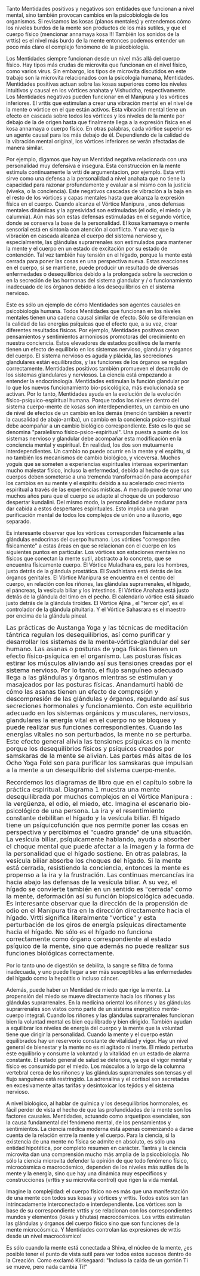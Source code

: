 


Tanto Mentidades positivos y negativos son entidades que funcionan a nivel mental, sino también provocan cambios en la psicobiología de los organismos. Si revisamos las kosas (planos mentales) y entendemos cómo los niveles burdos de la mente son productos de los más sutiles, y que el cuerpo físico (mencionar annamaya kosa !!! También los sonidos de la vrttis) es el nivel más burdo de la mente entonces podemos entender un poco más claro el complejo fenómeno de la psicobiología.

Los Mentidades siempre funcionan desde un nivel más allá del cuerpo físico. Hay tipos más crudas de microvita que funcionan en el nivel físico, como varios virus. Sin embargo, los tipos de microvita discutidos en este trabajo son la microvita relacionados con la psicología humana, Mentidades. Mentidades positivas actuan sobre las kosas superiores como los niveles intuitivos y causal en los vórtices anahata y Vishuddha, respectivamente. Los Mentidades negativos pueden funcionar en el Manipura y los vórtices inferiores. El vrttis que estimulan a crear una vibración mental en el nivel de la mente o vórtice en el que están activos. Esta vibración mental tiene un efecto en cascada sobre todos los vórtices y los niveles de la mente por debajo de la de origen hasta que finalmente llega a la expresión física en el kosa annamaya o cuerpo físico. En otras palabras, cada vórtice superior es un agente causal para los más debajo de él. Dependiendo de la calidad de la vibración mental original, los vórtices inferiores se verán afectadas de manera similar.

Por ejemplo, digamos que hay un Mentidad negativa relacionada con una personalidad muy defensiva e insegura. Esta construcción en la mente estimula continuamente la vrtti de argumentacion, por ejemplo. Esta vrtti sirve como una defensa a la personalidad a nivel anahata que no tiene la capacidad para razonar profundamente y evaluar a sí mismo con la justicia (viveka, o la conciencia). Este negativos cascadas de vibración a la baja en el resto de los vórtices y capas mentales hasta que alcanza la expresión física en el cuerpo. Cuando alcanza el Vórtice Manipura , unos defensas mentales dinámicas y la agresividad son estimuladas (el odio, el miedo y la calumnia). Aún más son estas defensas estimuladas en el segundo vórtice, donde se conserva la base de la personalidad. El kosa kamamaya o mente sensorial está en sintonía con atención al conflicto. Y una vez que la vibración en cascada alcanza el cuerpo del sistema nervioso y, especialmente, las glándulas suprarrenales son estimulados para mantener la mente y el cuerpo en un estado de excitación por su estado de contención. Tal vez también hay tensión en el hígado, porque la mente está cerrada para poner las cosas en una perspectiva nueva. Estas reacciones en el cuerpo, si se mantiene, puede producir un resultado de diversas enfermedades o desequilibrios debido a la prolongada sobre la secreción o en la secreción de las hormonas del sistema glandular y / o funcionamiento inadecuado de los órganos debido a los desequilibrios en el sistema nervioso.

Este es sólo un ejemplo de cómo Mentidades son agentes causales en psicobiología humana. Todos Mentidades que funcionan en los niveles mentales tienen una cadena causal similar de efecto. Sólo se diferencian en la calidad de las energías psíquicas que el efecto que, a su vez, crear diferentes resultados físicos. Por ejemplo, Mentidades positivos crean pensamientos y sentimientos armoniosos promotoras del crecimiento en nuestra conciencia. Estos elevadores de estados positivos de la mente tienen un efecto de equilibrio en los sistemas nervioso, glandular y órganos del cuerpo. El sistema nervioso es aguda y plácida, las secreciones glandulares están equilibrados, y las funciones de los órganos se regulan correctamente. Mentidades positivos también promueven el desarrollo de los sistemas glandulares y nerviosos. La ciencia está empezando a entender la endocrinología. Mentidades estimulan la función glandular por lo que los nuevos funcionamiento bio-psicológica, más evolucionada se activan. Por lo tanto, Mentidades ayuda en la evolución de la evolución físico-psíquico-espiritual humana.
Porque todos los niveles dentro del sistema cuerpo-mente de kosas son interdependientes, un cambio en uno de nivel de efectos de un cambio en los demás (mención también a revertir la causalidad de abajo-arriba), un cambio en la conciencia psico-espiritual debe acompañar a un cambio biológico correspondiente. Esto es lo que se denomina "paralelismo físico-psico-espiritual". Una puesta a punto de los sistemas nervioso y glandular debe acompañar esta modificación en la conciencia mental y espiritual. En realidad, los dos son mutuamente interdependientes. Un cambio no puede ocurrir en la mente y el espíritu, si no también los mecanismos de cambio biológico, y viceversa. Muchos yoguis que se someten a experiencias espirituales intensas experimentan mucho malestar físico, incluso la enfermedad, debido al hecho de que sus cuerpos deben someterse a una tremenda transformación para acompañar los cambios en su mente y el espíritu debido a su acelerado crecimiento espiritual a través de las experiencias místicas. A menudo puede tomar uno muchos años para que el cuerpo se adapte al choque de un poderoso despertar kundalini. Del mismo modo, la personalidad debe madurar para dar cabida a estos despertares espirituales. Esto implica una gran purificación mental de todos los complejos de unión uno a ilusorio, ego separado.

Es interesante observar que los vórtices corresponden físicamente a las glándulas endocrinas del cuerpo humano. Los vórtices "corresponden físicamente" a estas áreas en que se relacionan con el cuerpo en los siguientes puntos en particular. Los vórtices son estaciones mentales no físicos que conectan la mente sutil, abstracto a lo concreto, que se encuentra físicamente cuerpo. El Vórtice Muladhara es, para los hombres, justo detrás de la glándula prostática. El Svadhistana está detrás de los órganos genitales. El Vórtice Manipura se encuentra en el centro del cuerpo, en relación con los riñones, las glándulas suprarrenales, el hígado, el páncreas, la vesícula biliar y los intestinos. El Vórtice Anahata está justo detrás de la glándula del timo en el pecho. El calendario vórtice está situado justo detrás de la glándula tiroides. El Vórtice Ajina , el "tercer ojo", es el controlador de la glándula pituitaria. Y el Vórtice Sahasrara es el maestro por encima de la glándula pineal.

<span style="font-family: DejaVu Sans,sans-serif;"><span style="font-size: medium;">
Las prácticas de Austanga Yoga y las técnicas de meditación tántrica regulan los desequilibrios, así como purificar y desarrollar los sistemas de la mente-vórtice-glandular del ser humano. Las asanas o posturas de yoga físicas tienen un efecto físico-psíquica en el organismo. Las posturas físicas estirar los músculos aliviando así sus tensiones creadas por el sistema nervioso. Por lo tanto, el flujo sanguíneo adecuado llega a las glándulas y órganos mientras se estimulan y masajeados por las posturas físicas. Anandamurti habló de cómo las asanas tienen un efecto de compresión y descompresión de las glándulas y órganos, regulando así sus secreciones hormonales y funcionamiento. Con este equilibrio adecuado en los sistemas orgánicos y musculares, nerviosos, glandulares la energía vital en el cuerpo no se bloquea y puede realizar sus funciones correspondientes. Cuando las energías vitales no son perturbados, la mente no se perturba. Este efecto general alivia las tensiones psíquicas en la mente porque los desequilibrios físicos y psíquicos creados por samskaras de la mente se alivian. Las partes más altas de los Ocho Yoga Fold son para purificar los samskaras que impulsan a la mente a un desequilibrio del sistema cuerpo-mente.</span></span>
<p align="LEFT"><span style="font-family: DejaVu Sans,sans-serif;"><span style="font-size: medium;">
Recordemos los diagramas de libro que en el capítulo sobre la práctica espiritual. Diagrama 1 muestra una mente desequilibrada por muchos complejos en el Vórtice Manipura : la vergüenza, el odio, el miedo, etc. Imagina el escenario bio-psicológico de una persona. La ira y el resentimiento constante debilitan el hígado y la vesícula biliar. El hígado tiene un psíquicofunción que nos permite poner las cosas en perspectiva y percibimos el "cuadro grande" de una situación. La vesícula biliar, psíquicamente hablando, ayuda a absorber el choque mental que puede afectar a la imagen y la forma de la personalidad que el hígado sostiene. En otras palabras, la vesícula biliar absorbe los choques del hígado. Si la mente está cerrada, resistiendo la conciencia, entonces la mente es propenso a la ira y la frustración. Las continuas mercancías ira hacia abajo las defensas de la vesícula biliar. A su vez, el hígado se convierte también en un sentido es "cerrada" como la mente, deformación así su función biopsicológica adecuada. Es interesante observar que la dirección de la propensión de odio en el Manipura tira en la dirección directamente hacia el hígado. Vrtti significa literalmente "vortice" y esta perturbación de los giros de energía psíquicas directamente hacia el hígado. No sólo es el hígado no funciona correctamente como órgano correspondiente al estado psíquico de la mente, sino que además no puede realizar sus funciones biológicas correctamente.</span></span></p>
Por lo tanto uno de digestión se debilita, la sangre se filtra de forma inadecuada, y uno puede llegar a ser más susceptibles a las enfermedades del hígado como la hepatitis o incluso cáncer.

Además, puede haber un Mentidad de miedo que rige la mente. La propensión del miedo se mueve directamente hacia los riñones y las glándulas suprarrenales. En la medicina oriental los riñones y las glándulas suprarrenales son vistos como parte de un sistema energético mente-cuerpo integral. Cuando los riñones y las glándulas suprarrenales funcionan bien la voluntad mental es bien equilibrado y bien dirigido. También ayudan a equilibrar los niveles de energía del cuerpo y la mente que la voluntad tiene que dirigir la personalidad. Cuando la mente y el cuerpo están equilibrados hay un reservorio constante de vitalidad y vigor. Hay un nivel general de bienestar y la mente no es ni agitado ni inerte.
El miedo perturba este equilibrio y consume la voluntad y la vitalidad en un estado de alarma constante. El estado general de salud se deteriora, ya que el vigor mental y físico es consumido por el miedo. Los músculos a lo largo de la columna vertebral cerca de los riñones y las glándulas suprarrenales son tensas y el flujo sanguíneo está restringido. La adrenalina y el cortisol son secretadas en excesivamente altas tarifas y desintoxicar los tejidos y el sistema nervioso.

A nivel biológico, al hablar de química y los desequilibrios hormonales, es fácil perder de vista el hecho de que las profundidades de la mente son los factores causales. Mentidades, actuando como arquetipos esenciales, son la causa fundamental del fenómeno mental, de los pensamientos y sentimientos. La ciencia médica moderna está apenas comenzando a darse cuenta de la relación entre la mente y el cuerpo. Para la ciencia, si la existencia de una mente no física se admite en absoluto, es sólo una entidad hipotética, por completo resumen en carácter. Tantra y la ciencia microvita dan una comprensión mucho más amplia de la psicobiología. No sólo la ciencia microvita defender la opinión de que todo fenómeno físico, microcósmica o macrocósmico, dependen de los niveles más sutiles de la mente y la energía, sino que hay una dinámica muy específicos y construcciones (vrttis y su microvita control) que rigen la vida mental.

Imagine la complejidad: el cuerpo físico no es más que una manifestación de una mente con todos sus kosas y vórtices y vrttis. Todos estos son tan intrincadamente interconectado e interdependiente. Los vórtices son la base de su correspondiente vrttis y se relacionan con los correspondientes mundos y elementos (lokas y bhutas) macrocósmicos. Los vrttis estimulan las glándulas y órganos del cuerpo físico sino que son funciones de la mente microcósmica. Y Mentidades controlan las expresiones de vrttis desde un nivel macrocósmico!

Es sólo cuando la mente está conectada a Shiva, el núcleo de la mente, ¿es posible tener el punto de vista sutil para ver todos estos sucesos dentro de la Creación. Como exclamó Kiirkegaard: "Incluso la caída de un gorrión Ti se mueve, pero nada cambia Ti!"
